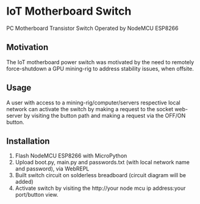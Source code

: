 # IoT Motherboard Switch
PC Motherboard Transistor Switch Operated by NodeMCU ESP8266

## Motivation
The IoT motherboard power switch was motivated by the need to remotely force-shutdown a GPU mining-rig to address
stability issues, when offsite. 

## Usage
A user with access to a mining-rig/computer/servers respective local network can activate the switch
by making a request to the socket web-server by visiting the button path and making a request via the OFF/ON button. 

## Installation
1) Flash NodeMCU ESP8266 with MicroPython 
2) Upload boot.py, main.py and passwords.txt (with local network name and password), via WebREPL
3) Built switch circuit on solderless breadboard (circuit diagram will be added)
4) Activate switch by visiting the http://your node mcu ip address:your port/button view.


